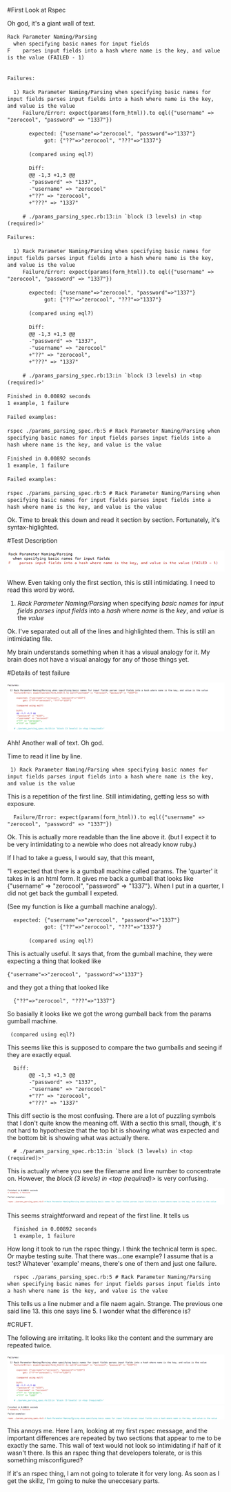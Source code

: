 #First Look at Rspec

Oh god, it's a giant wall of text. 

```
Rack Parameter Naming/Parsing
  when specifying basic names for input fields
F    parses input fields into a hash where name is the key, and value is the value (FAILED - 1)


Failures:

  1) Rack Parameter Naming/Parsing when specifying basic names for input fields parses input fields into a hash where name is the key, and value is the value
     Failure/Error: expect(params(form_html)).to eql({"username" => "zerocool", "password" => "1337"})
       
       expected: {"username"=>"zerocool", "password"=>"1337"}
            got: {"??"=>"zerocool", "???"=>"1337"}
       
       (compared using eql?)
       
       Diff:
       @@ -1,3 +1,3 @@
       -"password" => "1337",
       -"username" => "zerocool"
       +"??" => "zerocool",
       +"???" => "1337"
       
     # ./params_parsing_spec.rb:13:in `block (3 levels) in <top (required)>'

Failures:

  1) Rack Parameter Naming/Parsing when specifying basic names for input fields parses input fields into a hash where name is the key, and value is the value
     Failure/Error: expect(params(form_html)).to eql({"username" => "zerocool", "password" => "1337"})
       
       expected: {"username"=>"zerocool", "password"=>"1337"}
            got: {"??"=>"zerocool", "???"=>"1337"}
       
       (compared using eql?)
       
       Diff:
       @@ -1,3 +1,3 @@
       -"password" => "1337",
       -"username" => "zerocool"
       +"??" => "zerocool",
       +"???" => "1337"
       
     # ./params_parsing_spec.rb:13:in `block (3 levels) in <top (required)>'

Finished in 0.00892 seconds
1 example, 1 failure

Failed examples:

rspec ./params_parsing_spec.rb:5 # Rack Parameter Naming/Parsing when specifying basic names for input fields parses input fields into a hash where name is the key, and value is the value

Finished in 0.00892 seconds
1 example, 1 failure

Failed examples:

rspec ./params_parsing_spec.rb:5 # Rack Parameter Naming/Parsing when specifying basic names for input fields parses input fields into a hash where name is the key, and value is the value
```

Ok.  Time to break this down and read it section by section.  Fortunately, it's syntax-higlighted. 


#Test Description


![](first_failed_rspec_test.png)


Whew.  Even taking only the first section, this is still intimidating.  I need to read this word by word. 

  1) _Rack Parameter Naming/Parsing_ when specifying _basic names_ for _input fields_ _parses_ _input fields_ into a _hash_ where _name_ is the _key_, and _value_ is the _value_

Ok. I've separated out all of the lines and highlighted them.  This is still an intimidating file. 

My brain understands something when it has a visual analogy for it.  My brain does not have a visual analogy for any of those things yet. 

#Details of test failure 

![](detailed_test_failure_code.png)

Ahh! Another wall of text.  Oh god.

Time to read it line by line. 

```
 1) Rack Parameter Naming/Parsing when specifying basic names for input fields parses input fields into a hash where name is the key, and value is the value
```

This is a repetition of the first line. Still intimidating, getting less so with exposure. 


```
  Failure/Error: expect(params(form_html)).to eql({"username" => "zerocool", "password" => "1337"})
```

Ok.  This is actually more readable than the line above it. (but I expect it to be very intimidating to a newbie who does not already know ruby.)

If I had to take a guess, I would say, that this meant, 

"I expected that there is a gumball machine called params.  The 'quarter' it takes in is an html form.  It gives me back a gumball that looks like {"username" => "zerocool", "password" => "1337"}.  When I put in a quarter, I did not get back the gumball I expeted. 

(See my function is like a gumball machine analogy).

```
  expected: {"username"=>"zerocool", "password"=>"1337"}
            got: {"??"=>"zerocool", "???"=>"1337"}
       
       (compared using eql?)
``` 

This is actually useful.  It says that, from the gumball machine, they were expecting a thing that looked like 

```
{"username"=>"zerocool", "password"=>"1337"}
```

and they got a thing that looked like

```
  {"??"=>"zerocool", "???"=>"1337"} 
```

So basially it looks like we got the wrong gumball back from the params gumball machine.


```
 (compared using eql?)
```

This seems like this is supposed to compare the two gumballs and seeing if they are exactly equal.



```
  Diff:
       @@ -1,3 +1,3 @@
       -"password" => "1337",
       -"username" => "zerocool"
       +"??" => "zerocool",
       +"???" => "1337"
```

This diff sectio is the most confusing.  There are a lot of puzzling symbols that I don't quite know the meaning off.  With a sectio this small, though, it's not hard to hypothesize that the top bit is showing what was expected and the bottom bit is showing what was actually there. 

```
  # ./params_parsing_spec.rb:13:in `block (3 levels) in <top (required)>'
```
This is actually where you see the filename and line number to concentrate on.  However, the _block (3 levels) in <top (required)>_ is very confusing. 


![](first_test_summary.png)

This seems straightforward and repeat of the first line. It tells us

```
  Finished in 0.00892 seconds
  1 example, 1 failure 
```

How long it took to run the rspec thingy. I think the technical term is spec. Or maybe testing suite.
That there was...one example? I assume that is a test? Whatever 'example' means, there's one of them and just one failure. 

```
  rspec ./params_parsing_spec.rb:5 # Rack Parameter Naming/Parsing when specifying basic names for input fields parses input fields into a hash where name is the key, and value is the value
```

This tells us a line nubmer and a file naem again.  Strange.  The previous one said line 13. this one says line 5.  I wonder what the difference is?


#CRUFT. 

The following are irritating. It looks like the content and the summary are repeated twice. 

![](cruft.png)
![](more_cruft.png)

This annoys me.  Here I am, looking at my first rspec message, and the important differences are repeated by two sections that appear to me to be exactly the same. This wall of text would not look  so intimidating if half of it wasn't there.  Is this an rspec thing that developers tolerate, or is this something misconfigured?

If it's an rspec thing, I am not going to tolerate it for very long. As soon as I get the skillz, I'm going to nuke the uneccesary parts. 
